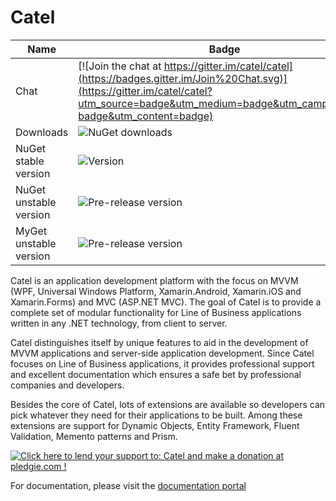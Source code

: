 Catel
=====

Name|Badge
---|---
Chat|[![Join the chat at https://gitter.im/catel/catel](https://badges.gitter.im/Join%20Chat.svg)](https://gitter.im/catel/catel?utm_source=badge&utm_medium=badge&utm_campaign=pr-badge&utm_content=badge)
Downloads|![NuGet downloads](https://img.shields.io/nuget/dt/catel.core.svg)
NuGet stable version|![Version](https://img.shields.io/nuget/v/catel.core.svg)
NuGet unstable version|![Pre-release version](https://img.shields.io/nuget/vpre/catel.core.svg)
MyGet unstable version|![Pre-release version](https://img.shields.io/myget/catel/vpre/catel.core.svg)

Catel is an application development platform with the focus on MVVM (WPF, Universal Windows Platform, Xamarin.Android, Xamarin.iOS and Xamarin.Forms) and MVC (ASP.NET MVC). 
The goal of Catel is to provide a complete set of modular functionality for Line of Business applications written in any .NET 
technology, from client to server.

Catel distinguishes itself by unique features to aid in the development of MVVM applications and server-side application 
development. Since Catel focuses on Line of Business applications, it provides professional support and excellent documentation 
which ensures a safe bet by professional companies and developers.

Besides the core of Catel, lots of extensions are available so developers can pick whatever they need for their applications 
to be built. Among these extensions are support for Dynamic Objects, Entity Framework, Fluent Validation, Memento patterns and Prism.

<a href="https://pledgie.com/campaigns/26956"><img alt="Click here to lend your support to: Catel and make a donation at pledgie.com !" src="https://pledgie.com/campaigns/26956.png?skin_name=chrome" border="0" /></a>

For documentation, please visit the [documentation portal](http://docs.catelproject.com)